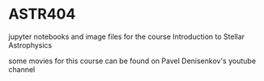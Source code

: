 # ASTR404
jupyter notebooks and image files for the course Introduction to Stellar Astrophysics 

some movies for this course can be found on Pavel Denisenkov's youtube channel
